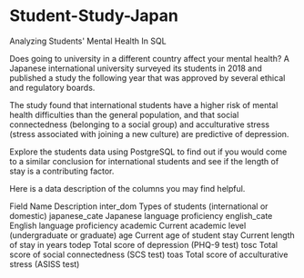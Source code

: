 # Student-Study-Japan
Analyzing Students' Mental Health In SQL

Does going to university in a different country affect your mental health? A Japanese international university surveyed its students in 2018 and published a study the following year that was approved by several ethical and regulatory boards.

The study found that international students have a higher risk of mental health difficulties than the general population, and that social connectedness (belonging to a social group) and acculturative stress (stress associated with joining a new culture) are predictive of depression.

Explore the students data using PostgreSQL to find out if you would come to a similar conclusion for international students and see if the length of stay is a contributing factor.

Here is a data description of the columns you may find helpful.

Field Name	Description
inter_dom	Types of students (international or domestic)
japanese_cate	Japanese language proficiency
english_cate	English language proficiency
academic	Current academic level (undergraduate or graduate)
age	Current age of student
stay	Current length of stay in years
todep	Total score of depression (PHQ-9 test)
tosc	Total score of social connectedness (SCS test)
toas	Total score of acculturative stress (ASISS test)
